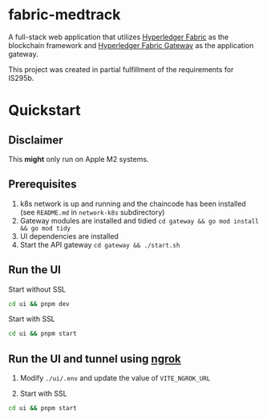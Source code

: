 # fabric-medtrack

A full-stack web application that utilizes [Hyperledger Fabric](https://github.com/hyperledger/fabric) as the blockchain framework and [Hyperledger Fabric Gateway](https://github.com/hyperledger/fabric-gateway/) as the application gateway.

This project was created in partial fulfillment of the requirements for IS295b.

# Quickstart

## Disclaimer

This __might__ only run on Apple M2 systems.

## Prerequisites

1. k8s network is up and running and the chaincode has been installed (see `README.md` in `network-k8s` subdirectory)
2. Gateway modules are installed and tidied `cd gateway && go mod install && go mod tidy`
3. UI dependencies are installed
4. Start the API gateway `cd gateway && ./start.sh`

## Run the UI

Start without SSL

```bash
cd ui && pnpm dev
```

Start with SSL

```bash
cd ui && pnpm start
```

## Run the UI and tunnel using [ngrok](https://ngrok.com/)

1. Modify `./ui/.env` and update the value of `VITE_NGROK_URL`

2. Start with SSL

```bash
cd ui && pnpm start
```